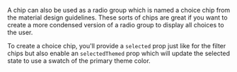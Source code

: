 A chip can also be used as a radio group which is named a choice chip from the
material design guidelines. These sorts of chips are great if you want to create
a more condensed version of a radio group to display all choices to the user.

To create a choice chip, you'll provide a `selected` prop just like for the
filter chips but also enable an `selectedThemed` prop which will update the
selected state to use a swatch of the primary theme color.
